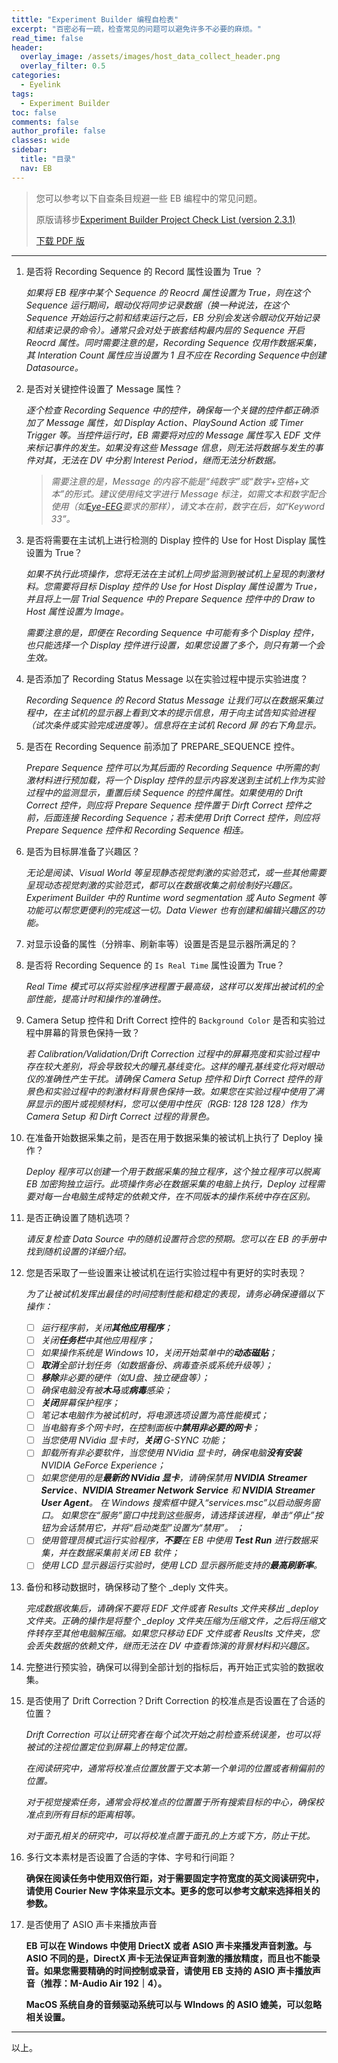 ```yaml
---
tittle: "Experiment Builder 编程自检表"
excerpt: "百密必有一疏，检查常见的问题可以避免许多不必要的麻烦。"
read_time: false
header:
  overlay_image: /assets/images/host_data_collect_header.png
  overlay_filter: 0.5
categories:
  - Eyelink
tags:
  - Experiment Builder
toc: false
comments: false
author_profile: false
classes: wide
sidebar:
  title: "目录"
  nav: EB
---
```


> 您可以参考以下自查条目规避一些 EB 编程中的常见问题。
>
> 原版请移步[Experiment Builder Project Check List (version 2.3.1)](https://www.sr-support.com/attachment.php?aid=521)
>
> [下载 PDF 版](/assets/docs/EBProgramingCheckingList.pdf)

---

1. 是否将 Recording Sequence 的 Record 属性设置为 True ？

   *如果将 EB 程序中某个 Sequence 的 Reocrd 属性设置为 True，则在这个 Sequence 运行期间，眼动仪将同步记录数据（换一种说法，在这个 Sequence 开始运行之前和结束运行之后，EB 分别会发送令眼动仪开始记录和结束记录的命令）。通常只会对处于嵌套结构最内层的 Sequence 开启 Reocrd 属性。同时需要注意的是，Recording Sequence 仅用作数据采集，其 Interation Count 属性应当设置为 1 且不应在 Recording Sequence中创建 Datasource。*

2. 是否对关键控件设置了 Message 属性？

   *逐个检查 Recording Sequence 中的控件，确保每一个关键的控件都正确添加了 Message 属性，如 Display Action、PlaySound Action 或 Timer Trigger 等。当控件运行时，EB 需要将对应的 Message 属性写入 EDF 文件来标记事件的发生。如果没有这些 Message 信息，则无法将数据与发生的事件对其，无法在 DV 中分割 Interest Period，继而无法分析数据。*

   > *需要注意的是，Message 的内容不能是“纯数字”或“数字+空格+文本”的形式。建议使用纯文字进行 Message 标注，如需文本和数字配合使用（如[Eye-EEG](https://www.eyetracking-eeg.org/)要求的那样），请文本在前，数字在后，如“Keyword 33”。*

3. 是否将需要在主试机上进行检测的 Display 控件的 Use for Host Display 属性设置为 True？

   *如果不执行此项操作，您将无法在主试机上同步监测到被试机上呈现的刺激材料。您需要将目标 Display 控件的 Use for Host Display 属性设置为 True，并且将上一层 Trial Sequence 中的 Prepare Sequence 控件中的 Draw to Host 属性设置为 Image。*

   *需要注意的是，即便在 Recording Sequence 中可能有多个 Display 控件，也只能选择一个 Display 控件进行设置，如果您设置了多个，则只有第一个会生效。*

4. 是否添加了 Recording Status Message 以在实验过程中提示实验进度？

   *Recording Sequence 的 Record Status Message 让我们可以在数据采集过程中，在主试机的显示器上看到文本的提示信息，用于向主试告知实验进程（试次条件或实验完成进度等）。信息将在主试机 Record 屏 的右下角显示。*

5. 是否在 Recording Sequence 前添加了 PREPARE_SEQUENCE 控件。

   *Prepare Sequence 控件可以为其后面的 Recording Sequence 中所需的刺激材料进行预加载，将一个 Display 控件的显示内容发送到主试机上作为实验过程中的监测显示，重置后续 Sequence 的控件属性。如果使用的 Drift Correct 控件，则应将 Prepare Sequence 控件置于 Dirft Correct 控件之前，后面连接 Recording Sequence；若未使用 Drift Correct 控件，则应将 Prepare Sequence 控件和 Recording Sequence 相连。*

6. 是否为目标屏准备了兴趣区？

   *无论是阅读、Visual World 等呈现静态视觉刺激的实验范式，或一些其他需要呈现动态视觉刺激的实验范式，都可以在数据收集之前绘制好兴趣区。Experiment Builder 中的 Runtime word segmentation 或 Auto Segment 等功能可以帮您更便利的完成这一切。Data Viewer 也有创建和编辑兴趣区的功能。* 

7. 对显示设备的属性（分辨率、刷新率等）设置是否是显示器所满足的？

8. 是否将 Recording Sequence 的 `Is Real Time` 属性设置为 True？

   *Real Time 模式可以将实验程序进程置于最高级，这样可以发挥出被试机的全部性能，提高计时和操作的准确性。*

9. Camera Setup 控件和 Drift Correct 控件的 `Background Color` 是否和实验过程中屏幕的背景色保持一致？

   *若 Calibration/Validation/Drift Correction 过程中的屏幕亮度和实验过程中存在较大差别，将会导致较大的瞳孔基线变化。这样的瞳孔基线变化将对眼动仪的准确性产生干扰。请确保 Camera Setup 控件和 Dirft Correct 控件的背景色和实验过程中的刺激材料背景色保持一致。如果您在实验过程中使用了满屏显示的图片或视频材料，您可以使用中性灰（RGB: 128 128 128）作为 Camera Setup 和 Dirft Correct 过程的背景色。*

10. 在准备开始数据采集之前，是否在用于数据采集的被试机上执行了 Deploy 操作？

    *Deploy 程序可以创建一个用于数据采集的独立程序，这个独立程序可以脱离 EB 加密狗独立运行。此项操作务必在数据采集的电脑上执行，Deploy 过程需要对每一台电脑生成特定的依赖文件，在不同版本的操作系统中存在区别。*

11. 是否正确设置了随机选项？

    *请反复检查 Data Source 中的随机设置符合您的预期。您可以在 EB 的手册中找到随机设置的详细介绍。*

12. 您是否采取了一些设置来让被试机在运行实验过程中有更好的实时表现？ 

    *为了让被试机发挥出最佳的时间控制性能和稳定的表现，请务必确保遵循以下操作：*

    - [ ] *运行程序前，关闭**其他应用程序**；*
    - [ ] *关闭**任务栏**中其他应用程序；*
    - [ ] *如果操作系统是 Windows 10，关闭开始菜单中的**动态磁贴**；*
    - [ ] ***取消**全部计划任务（如数据备份、病毒查杀或系统升级等）；*
    - [ ] ***移除**非必要的硬件（如U盘、独立硬盘等）；*
    - [ ] *确保电脑没有被**木马**或**病毒**感染；*
    - [ ] ***关闭**屏幕保护程序；*
    - [ ] *笔记本电脑作为被试机时，将电源选项设置为高性能模式；*
    - [ ] *当电脑有多个网卡时，在控制面板中**禁用非必要的网卡**；*
    - [ ] *当您使用 NVidia 显卡时，**关闭** G-SYNC 功能；*
    - [ ] *卸载所有非必要软件，当您使用 NVidia 显卡时，确保电脑**没有安装** NVIDIA GeForce Experience；*
    - [ ] *如果您使用的是**最新的 NVidia 显卡**，请确保禁用 **NVIDIA Streamer Service**、**NVIDIA Streamer Network Service** 和 **NVIDIA Streamer User Agent**。 在 Windows 搜索框中键入“services.msc”以启动服务窗口。 如果您在“服务”窗口中找到这些服务，请选择该进程，单击“停止”按钮为会话禁用它，并将“启动类型”设置为“禁用”。 ；*
    - [ ] *使用管理员模式运行实验程序，**不要**在 EB 中使用 **Test Run** 进行数据采集，并在数据采集前关闭 EB 软件；*
    - [ ] *使用 LCD 显示器运行实验时，使用 LCD 显示器所能支持的**最高刷新率**。*

13. 备份和移动数据时，确保移动了整个 _deply 文件夹。

    *完成数据收集后，请确保不要将 EDF 文件或者 Results 文件夹移出 _deploy 文件夹。正确的操作是将整个 _deploy 文件夹压缩为压缩文件，之后将压缩文件转存至其他电脑解压缩。如果您只移动 EDF 文件或者 Reuslts 文件夹，您会丢失数据的依赖文件，继而无法在 DV 中查看饰演的背景材料和兴趣区。*

14. 完整进行预实验，确保可以得到全部计划的指标后，再开始正式实验的数据收集。

15. 是否使用了 Drift Correction？Drift Correction 的校准点是否设置在了合适的位置？

    *Drift Correction 可以让研究者在每个试次开始之前检查系统误差，也可以将被试的注视位置定位到屏幕上的特定位置。*

    *在阅读研究中，通常将校准点位置放置于文本第一个单词的位置或者稍偏前的位置。*

    *对于视觉搜索任务，通常会将校准点的位置置于所有搜索目标的中心，确保校准点到所有目标的距离相等。*

    *对于面孔相关的研究中，可以将校准点置于面孔的上方或下方，防止干扰。*

16. 多行文本素材是否设置了合适的字体、字号和行间距？

    **确保在阅读任务中使用双倍行距，对于需要固定字符宽度的英文阅读研究中，请使用 Courier New 字体来显示文本。更多的您可以参考文献来选择相关的参数。**

17. 是否使用了 ASIO 声卡来播放声音

    **EB 可以在 Windows 中使用 DriectX 或者 ASIO 声卡来播发声音刺激。与 ASIO 不同的是，DirectX 声卡无法保证声音刺激的播放精度，而且也不能录音。如果您需要精确的时间控制或录音，请使用 EB 支持的 ASIO 声卡播放声音（推荐：M-Audio Air 192｜4）。**

    **MacOS 系统自身的音频驱动系统可以与 WIndows 的 ASIO 媲美，可以忽略相关设置。**

---

以上。